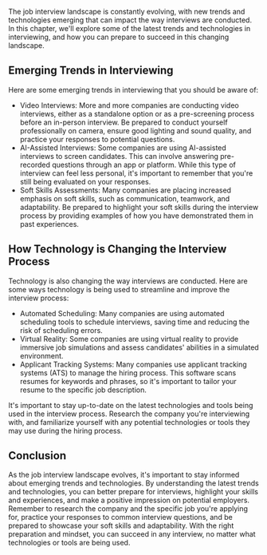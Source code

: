 
The job interview landscape is constantly evolving, with new trends and technologies emerging that can impact the way interviews are conducted. In this chapter, we'll explore some of the latest trends and technologies in interviewing, and how you can prepare to succeed in this changing landscape.

Emerging Trends in Interviewing
-------------------------------

Here are some emerging trends in interviewing that you should be aware of:

* Video Interviews: More and more companies are conducting video interviews, either as a standalone option or as a pre-screening process before an in-person interview. Be prepared to conduct yourself professionally on camera, ensure good lighting and sound quality, and practice your responses to potential questions.
* AI-Assisted Interviews: Some companies are using AI-assisted interviews to screen candidates. This can involve answering pre-recorded questions through an app or platform. While this type of interview can feel less personal, it's important to remember that you're still being evaluated on your responses.
* Soft Skills Assessments: Many companies are placing increased emphasis on soft skills, such as communication, teamwork, and adaptability. Be prepared to highlight your soft skills during the interview process by providing examples of how you have demonstrated them in past experiences.

How Technology is Changing the Interview Process
------------------------------------------------

Technology is also changing the way interviews are conducted. Here are some ways technology is being used to streamline and improve the interview process:

* Automated Scheduling: Many companies are using automated scheduling tools to schedule interviews, saving time and reducing the risk of scheduling errors.
* Virtual Reality: Some companies are using virtual reality to provide immersive job simulations and assess candidates' abilities in a simulated environment.
* Applicant Tracking Systems: Many companies use applicant tracking systems (ATS) to manage the hiring process. This software scans resumes for keywords and phrases, so it's important to tailor your resume to the specific job description.

It's important to stay up-to-date on the latest technologies and tools being used in the interview process. Research the company you're interviewing with, and familiarize yourself with any potential technologies or tools they may use during the hiring process.

Conclusion
----------

As the job interview landscape evolves, it's important to stay informed about emerging trends and technologies. By understanding the latest trends and technologies, you can better prepare for interviews, highlight your skills and experiences, and make a positive impression on potential employers. Remember to research the company and the specific job you're applying for, practice your responses to common interview questions, and be prepared to showcase your soft skills and adaptability. With the right preparation and mindset, you can succeed in any interview, no matter what technologies or tools are being used.
